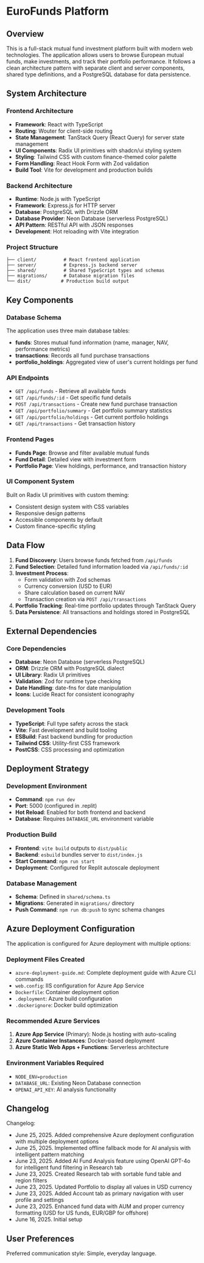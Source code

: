 # EuroFunds Platform

## Overview

This is a full-stack mutual fund investment platform built with modern web technologies. The application allows users to browse European mutual funds, make investments, and track their portfolio performance. It follows a clean architecture pattern with separate client and server components, shared type definitions, and a PostgreSQL database for data persistence.

## System Architecture

### Frontend Architecture
- **Framework**: React with TypeScript
- **Routing**: Wouter for client-side routing
- **State Management**: TanStack Query (React Query) for server state management
- **UI Components**: Radix UI primitives with shadcn/ui styling system
- **Styling**: Tailwind CSS with custom finance-themed color palette
- **Form Handling**: React Hook Form with Zod validation
- **Build Tool**: Vite for development and production builds

### Backend Architecture
- **Runtime**: Node.js with TypeScript
- **Framework**: Express.js for HTTP server
- **Database**: PostgreSQL with Drizzle ORM
- **Database Provider**: Neon Database (serverless PostgreSQL)
- **API Pattern**: RESTful API with JSON responses
- **Development**: Hot reloading with Vite integration

### Project Structure
```
├── client/          # React frontend application
├── server/          # Express.js backend server  
├── shared/          # Shared TypeScript types and schemas
├── migrations/      # Database migration files
└── dist/           # Production build output
```

## Key Components

### Database Schema
The application uses three main database tables:
- **funds**: Stores mutual fund information (name, manager, NAV, performance metrics)
- **transactions**: Records all fund purchase transactions
- **portfolio_holdings**: Aggregated view of user's current holdings per fund

### API Endpoints
- `GET /api/funds` - Retrieve all available funds
- `GET /api/funds/:id` - Get specific fund details
- `POST /api/transactions` - Create new fund purchase transaction
- `GET /api/portfolio/summary` - Get portfolio summary statistics
- `GET /api/portfolio/holdings` - Get current portfolio holdings
- `GET /api/transactions` - Get transaction history

### Frontend Pages
- **Funds Page**: Browse and filter available mutual funds
- **Fund Detail**: Detailed view with investment form
- **Portfolio Page**: View holdings, performance, and transaction history

### UI Component System
Built on Radix UI primitives with custom theming:
- Consistent design system with CSS variables
- Responsive design patterns
- Accessible components by default
- Custom finance-specific styling

## Data Flow

1. **Fund Discovery**: Users browse funds fetched from `/api/funds`
2. **Fund Selection**: Detailed fund information loaded via `/api/funds/:id`
3. **Investment Process**: 
   - Form validation with Zod schemas
   - Currency conversion (USD to EUR)
   - Share calculation based on current NAV
   - Transaction creation via `POST /api/transactions`
4. **Portfolio Tracking**: Real-time portfolio updates through TanStack Query
5. **Data Persistence**: All transactions and holdings stored in PostgreSQL

## External Dependencies

### Core Dependencies
- **Database**: Neon Database (serverless PostgreSQL)
- **ORM**: Drizzle ORM with PostgreSQL dialect
- **UI Library**: Radix UI primitives
- **Validation**: Zod for runtime type checking
- **Date Handling**: date-fns for date manipulation
- **Icons**: Lucide React for consistent iconography

### Development Tools
- **TypeScript**: Full type safety across the stack
- **Vite**: Fast development and build tooling
- **ESBuild**: Fast backend bundling for production
- **Tailwind CSS**: Utility-first CSS framework
- **PostCSS**: CSS processing and optimization

## Deployment Strategy

### Development Environment
- **Command**: `npm run dev`
- **Port**: 5000 (configured in .replit)
- **Hot Reload**: Enabled for both frontend and backend
- **Database**: Requires `DATABASE_URL` environment variable

### Production Build
- **Frontend**: `vite build` outputs to `dist/public`
- **Backend**: `esbuild` bundles server to `dist/index.js`
- **Start Command**: `npm run start`
- **Deployment**: Configured for Replit autoscale deployment

### Database Management
- **Schema**: Defined in `shared/schema.ts`
- **Migrations**: Generated in `migrations/` directory
- **Push Command**: `npm run db:push` to sync schema changes

## Azure Deployment Configuration

The application is configured for Azure deployment with multiple options:

### Deployment Files Created
- `azure-deployment-guide.md`: Complete deployment guide with Azure CLI commands
- `web.config`: IIS configuration for Azure App Service
- `Dockerfile`: Container deployment option
- `.deployment`: Azure build configuration
- `.dockerignore`: Docker build optimization

### Recommended Azure Services
1. **Azure App Service** (Primary): Node.js hosting with auto-scaling
2. **Azure Container Instances**: Docker-based deployment
3. **Azure Static Web Apps + Functions**: Serverless architecture

### Environment Variables Required
- `NODE_ENV=production`
- `DATABASE_URL`: Existing Neon Database connection
- `OPENAI_API_KEY`: AI analysis functionality

## Changelog

Changelog:
- June 25, 2025. Added comprehensive Azure deployment configuration with multiple deployment options
- June 25, 2025. Implemented offline fallback mode for AI analysis with intelligent pattern matching
- June 23, 2025. Added AI Fund Analysis feature using OpenAI GPT-4o for intelligent fund filtering in Research tab
- June 23, 2025. Created Research tab with sortable fund table and region filters
- June 23, 2025. Updated Portfolio to display all values in USD currency
- June 23, 2025. Added Account tab as primary navigation with user profile and settings
- June 23, 2025. Enhanced fund data with AUM and proper currency formatting (USD for US funds, EUR/GBP for offshore)
- June 16, 2025. Initial setup

## User Preferences

Preferred communication style: Simple, everyday language.